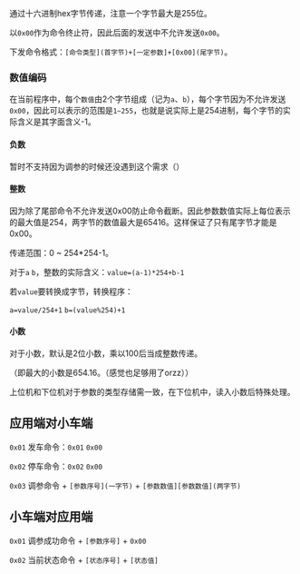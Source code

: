 通过十六进制hex字节传递，注意一个字节最大是255位。

以`0x00`作为命令终止符，因此后面的发送中不允许发送`0x00`。

下发命令格式：`[命令类型](首字节)+[一定参数]+[0x00](尾字节)`。

### 数值编码

在当前程序中，每个`数值`由2个字节组成（记为`a`、`b`），每个字节因为不允许发送`0x00`，因此可以表示的范围是`1~255`，也就是说实际上是254进制，每个字节的实际含义是其字面含义-1。

#### 负数

暂时不支持因为调参的时候还没遇到这个需求（）



#### 整数

因为除了尾部命令不允许发送0x00防止命令截断。因此参数数值实际上每位表示的最大值是254，两字节的数值最大是65416。这样保证了只有尾字节才能是0x00。

传递范围：0 ~ 254*254-1。

对于`a` `b`，整数的实际含义：`value=(a-1)*254+b-1`

若`value`要转换成字节，转换程序：

`a=value/254+1` `b=(value%254)+1`

#### 小数

对于小数，默认是2位小数，乘以100后当成整数传递。

（即最大的小数是654.16。（感觉也足够用了orzz））

上位机和下位机对于参数的类型存储需一致，在下位机中，读入小数后特殊处理。

## 应用端对小车端

`0x01` 发车命令：`0x01` `0x00` 

`0x02` 停车命令：`0x02` `0x00` 

`0x03` 调参命令 + `[参数序号](一字节)` + `[参数数值][参数数值](两字节)`

## 小车端对应用端

`0x01` 调参成功命令 + `[参数序号]` + `0x00`

`0x02` 当前状态命令 + `[状态序号]` + `[状态值]`

